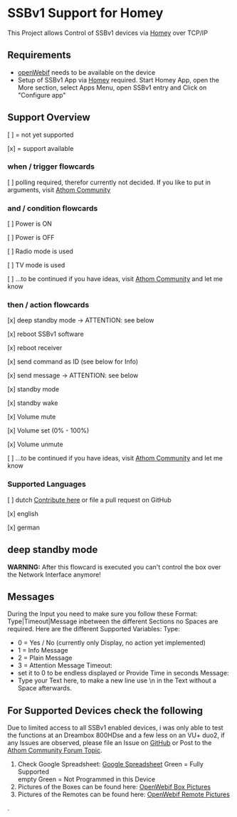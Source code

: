 # SSBv1 Support for Homey

This Project allows Control of SSBv1 devices via [Homey](https://www.athom.com/en/) over TCP/IP

## Requirements

- [openWebif](https://github.com/E2OpenPlugins/e2openplugin-OpenWebif) needs to be available on the device
- Setup of SSBv1 App via [Homey](https://www.athom.com/en/) required.
   Start Homey App, open the More section, select Apps Menu, open SSBv1 entry and Click on "Configure app"

## Support Overview

[ ] = not yet supported

[x] = support available

### when / trigger flowcards

[ ] polling required, therefor currently not decided. If you like to put in arguments, visit [Athom Community](https://community.athom.com/t/SSBv1-dvb-boxes-support/9427)

### and / condition flowcards

[ ] Power is ON

[ ] Power is OFF

[ ] Radio mode is used

[ ] TV mode is used

[ ] ...to be continued if you have ideas, visit [Athom Community](https://community.athom.com/t/SSBv1-dvb-boxes-support/9427) and let me know

### then / action flowcards

[x] deep standby mode -> ATTENTION: see below

[x] reboot SSBv1 software

[x] reboot receiver

[x] send command as ID (see below for Info)

[x] send message  -> ATTENTION: see below

[x] standby mode

[x] standby wake

[x] Volume mute

[x] Volume set (0% - 100%)

[x] Volume unmute

[ ] ...to be continued if you have ideas, visit [Athom Community](https://community.athom.com/t/SSBv1-dvb-boxes-support/9427) and let me know

### Supported Languages

[ ] dutch [Contribute here](https://community.athom.com/t/SSBv1-dvb-boxes-support/9427) or file a pull request on GitHub

[x] english

[x] german

## deep standby mode

**WARNING:**
After this flowcard is executed you can't control the box over the Network Interface anymore!

## Messages

During the Input you need to make sure you follow these Format:
    Type|Timeout|Message
inbetween the different Sections no Spaces are required.
Here are the different Supported Variables:
Type:
  - 0 = Yes / No (currently only Display, no action yet implemented)
  - 1 = Info Message
  - 2 = Plain Message
  - 3 = Attention Message
Timeout:
  - set it to 0 to be endless displayed or Provide Time in seconds
Message:
  - Type your Text here, to make a new line use \n in the Text without a Space afterwards.

## For Supported Devices check the following

Due to limited access to all SSBv1 enabled devices, i was only able to test the functions at an Dreambox 800HDse and a few less on an VU+ duo2, if any Issues are observed, please file an Issue on [GitHub](https://github.com/carp3-noctem/eu.carp3-noctem.SSBv1/issues) or Post to the [Athom Community Forum Topic](https://community.athom.com/t/SSBv1-dvb-boxes-support/9427).

1. Check Google Spreadsheet: [Google Spreadsheet](https://docs.google.com/spreadsheets/d/1DlcXXRLvs-AKHAxlF2KolwLmICR3OC4liS-9Cn0K48c/edit?usp=sharing)
   Green = Fully Supported  
   empty Green = Not Programmed in this Device
2. Pictures of the Boxes can be found here: [OpenWebif Box Pictures](https://github.com/E2OpenPlugins/e2openplugin-OpenWebif/tree/master/plugin/public/images/boxes)
3. Pictures of the Remotes can be found here: [OpenWebif Remote Pictures](https://github.com/E2OpenPlugins/e2openplugin-OpenWebif/tree/master/plugin/public/images/remotes)





.